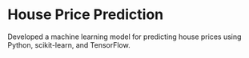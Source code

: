 # House Price Prediction

Developed a machine learning model for
predicting house prices using Python,
scikit-learn, and TensorFlow.
